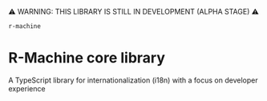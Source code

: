 ⚠️ WARNING: THIS LIBRARY IS STILL IN DEVELOPMENT (ALPHA STAGE) ⚠️

`r-machine`

# R-Machine core library

A TypeScript library for internationalization (i18n) with a focus on developer experience
